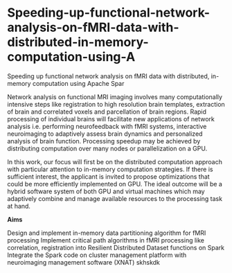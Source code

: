 # Speeding-up-functional-network-analysis-on-fMRI-data-with-distributed-in-memory-computation-using-A
Speeding up functional network analysis on fMRI data with distributed, in-memory computation using Apache Spar

Network analysis on functional MRI imaging involves many computationally intensive steps like registration to high resolution brain templates, extraction of brain and correlated voxels and parcellation of brain regions. Rapid processing of individual brains will facilitate new applications of network analysis i.e. performing neurofeedback with fMRI systems, interactive neuroimaging to adaptively assess brain dynamics and personalized analysis of brain function. Processing speedup may be achieved by distributing computation over many nodes or parallelization on a GPU.

In this work, our focus will first be on the distributed computation approach with particular attention to in-memory computation strategies. If there is sufficient interest, the applicant is invited to propose optimizations that could be more efficiently implemented on GPU. The ideal outcome will be a hybrid software system of both GPU and virtual machines which may adaptively combine and manage available resources to the processing task at hand.


**Aims**

Design and implement in-memory data partitioning algorithm for fMRI processing
Implement critical path algorithms in fMRI processing like correlation, registration into Resilient Distributed Dataset functions on Spark
Integrate the Spark code on cluster management platform with neuroimaging management software (XNAT)
skhskdk
